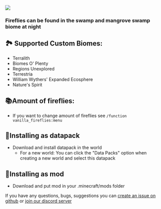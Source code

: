 <img src="https://cdn.modrinth.com/data/dxiyDLYV/images/6d70e485450e673f534ce9fe081218386b69e430.png">

### Fireflies can be found in the swamp and mangrove swamp biome at night

## 🏞️ Supported Custom Biomes:
- Terralith
- Biomes O' Plenty
- Regions Unexplored
- Terrestria
- William Wythers' Expanded Ecosphere
- Nature's Spirit

## 📚Amount of fireflies:
- If you want to change amount of fireflies see `/function vanilla_fireflies:menu`

## 📂Installing as datapack
- Download and install datapack in the world
  - For a new world: You can click the "Data Packs" option when creating a new world and select this datapack

## 🔧Installing as mod
- Download and put mod in your .minecraft/mods folder

If you have any questions, bugs, suggestions you can [create an issue on github](https://github.com/Komaru-cats/Vanilla_Fireflies/issues) or [join our discord server](https://discord.gg/j9VKsyXPhz)